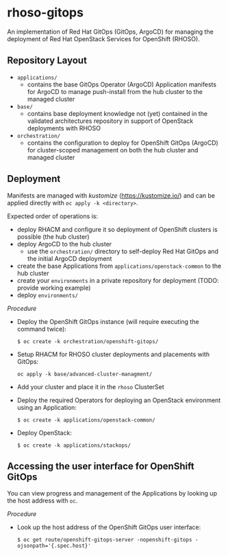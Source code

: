 # rhoso-gitops

An implementation of Red Hat GitOps (GitOps, ArgoCD) for managing the
deployment of Red Hat OpenStack Services for OpenShift (RHOSO).

## Repository Layout

* `applications/`
    * contains the base GitOps Operator (ArgoCD) Application manifests for
      ArgoCD to manage push-install from the hub cluster to the managed cluster
* `base/`
    * contains base deployment knowledge not (yet) contained in the validated
      architectures repository in support of OpenStack deployments with RHOSO
* `orchestration/`
    * contains the configuration to deploy for OpenShift GitOps (ArgoCD)
      for cluster-scoped management on both the hub cluster and managed cluster

## Deployment

Manifests are managed with _kustomize_ (https://kustomize.io/) and can be
applied directly with `oc apply -k <directory>`.

Expected order of operations is:

* deploy RHACM and configure it so deployment of OpenShift clusters is possible (the hub cluster)
* deploy ArgoCD to the hub cluster
  * use the `orchestration/` directory to self-deploy Red Hat GitOps and the initial ArgoCD deployment
* create the base Applications from `applications/openstack-common` to the hub cluster
* create your `environments` in a private repository for deployment (TODO: provide working example)
* deploy `environments/`

_Procedure_

* Deploy the OpenShift GitOps instance (will require executing the command twice):
  ```
  $ oc create -k orchestration/openshift-gitops/
  ```

* Setup RHACM for RHOSO cluster deployments and placements with GitOps:
  ```
  oc apply -k base/advanced-cluster-managment/
  ```

* Add your cluster and place it in the `rhoso` ClusterSet

* Deploy the required Operators for deploying an OpenStack environment using an Application:
  ```
  $ oc create -k applications/openstack-common/
  ```

* Deploy OpenStack:
  ```
  $ oc create -k applications/stackops/
  ```

## Accessing the user interface for OpenShift GitOps

You can view progress and management of the Applications by looking up the host address with `oc`.

_Procedure_

* Look up the host address of the OpenShift GitOps user interface:
  ```
  $ oc get route/openshift-gitops-server -nopenshift-gitops -ojsonpath='{.spec.host}'
  ```
